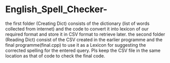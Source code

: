 # English_Spell_Checker- 
the first folder (Creating Dict) consists of the dictionary (list of words collected from internet) and the code to convert it into lexicon of our required format and store it in CSV format to retrieve later.
the second folder (Reading Dict) consist of the CSV created in the earlier programme and the final programme(final.cpp) to use it as a Lexicon for suggesting the corrected spelling for the entered query. 
Pls keep the CSV file in the same location as that of  code to check the final code. 
